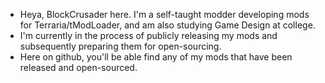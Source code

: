- Heya, BlockCrusader here. I'm a self-taught modder developing mods for Terraria/tModLoader, and am also studying Game Design at college. 
- I'm currently in the process of publicly releasing my mods and subsequently preparing them for open-sourcing.
- Here on github, you'll be able find any of my mods that have been released and open-sourced.
